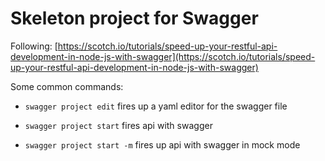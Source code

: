 # Skeleton project for Swagger
 
Following: [https://scotch.io/tutorials/speed-up-your-restful-api-development-in-node-js-with-swagger](https://scotch.io/tutorials/speed-up-your-restful-api-development-in-node-js-with-swagger)

Some common commands:

* `swagger project edit` fires up a yaml editor for the swagger file

* `swagger project start` fires api with swagger

* `swagger project start -m` fires up api with swagger in mock mode

